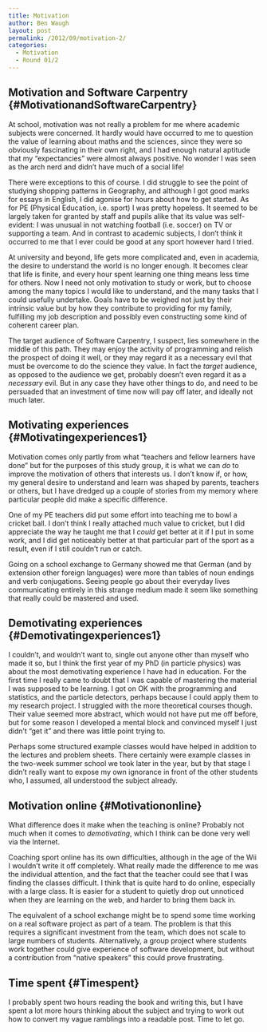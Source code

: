 ```yaml
---
title: Motivation
author: Ben Waugh
layout: post
permalink: /2012/09/motivation-2/
categories:
  - Motivation
  - Round 01/2
---
```

## Motivation and Software Carpentry {#MotivationandSoftwareCarpentry}

At school, motivation was not really a problem for me where academic subjects were concerned. It hardly would have occurred to me to question the value of learning about maths and the sciences, since they were so obviously fascinating in their own right, and I had enough natural aptitude that my &#8220;expectancies&#8221; were almost always positive. No wonder I was seen as the arch nerd and didn&#8217;t have much of a social life!

There were exceptions to this of course. I did struggle to see the point of studying shopping patterns in Geography, and although I got good marks for essays in English, I did agonise for hours about how to get started. As for PE (Physical Education, i.e. sport) I was pretty hopeless. It seemed to be largely taken for granted by staff and pupils alike that its value was self-evident: I was unusual in not watching football (i.e. soccer) on TV or supporting a team. And in contrast to academic subjects, I don&#8217;t think it occurred to me that I ever could be good at any sport however hard I tried.

At university and beyond, life gets more complicated and, even in academia, the desire to understand the world is no longer enough. It becomes clear that life is finite, and every hour spent learning one thing means less time for others. Now I need not only motivation to study or work, but to choose among the many topics I would like to understand, and the many tasks that I could usefully undertake. Goals have to be weighed not just by their intrinsic value but by how they contribute to providing for my family, fulfilling my job description and possibly even constructing some kind of coherent career plan.

The target audience of Software Carpentry, I suspect, lies somewhere in the middle of this path. They may enjoy the activity of programming and relish the prospect of doing it well, or they may regard it as a necessary evil that must be overcome to do the science they value. In fact the *target* audience, as opposed to the audience we get, probably doesn&#8217;t even regard it as a *necessary* evil. But in any case they have other things to do, and need to be persuaded that an investment of time now will pay off later, and ideally not much later.

## Motivating experiences {#Motivatingexperiences1}

Motivation comes only partly from what &#8220;teachers and fellow learners have done&#8221; but for the purposes of this study group, it is what we can *do* to improve the motivation of others that interests us. I don&#8217;t know if, or how, my general desire to understand and learn was shaped by parents, teachers or others, but I have dredged up a couple of stories from my memory where particular people did make a specific difference.

One of my PE teachers did put some effort into teaching me to bowl a cricket ball. I don&#8217;t think I really attached much value to cricket, but I did appreciate the way he taught me that I *could* get better at it if I put in some work, and I did get noticeably better at that particular part of the sport as a result, even if I still couldn&#8217;t run or catch.

Going on a school exchange to Germany showed me that German (and by extension other foreign languages) were more than tables of noun endings and verb conjugations. Seeing people go about their everyday lives communicating entirely in this strange medium made it seem like something that really could be mastered and used.

## Demotivating experiences {#Demotivatingexperiences1}

I couldn&#8217;t, and wouldn&#8217;t want to, single out anyone other than myself who made it so, but I think the first year of my PhD (in particle physics) was about the most demotivating experience I have had in education. For the first time I really came to doubt that I was capable of mastering the material I was supposed to be learning. I got on OK with the programming and statistics, and the particle detectors, perhaps because I could apply them to my research project. I struggled with the more theoretical courses though. Their value seemed more abstract, which would not have put me off before, but for some reason I developed a mental block and convinced myself I just didn&#8217;t &#8220;get it&#8221; and there was little point trying to.

Perhaps some structured example classes would have helped in addition to the lectures and problem sheets. There certainly were example classes in the two-week summer school we took later in the year, but by that stage I didn&#8217;t really want to expose my own ignorance in front of the other students who, I assumed, all understood the subject already.

## Motivation online {#Motivationonline}

What difference does it make when the teaching is online? Probably not much when it comes to *demotivating*, which I think can be done very well via the Internet.

Coaching sport online has its own difficulties, although in the age of the Wii I wouldn&#8217;t write it off completely. What really made the difference to me was the individual attention, and the fact that the teacher could see that I was finding the classes difficult. I think that is quite hard to do online, especially with a large class. It is easier for a student to quietly drop out unnoticed when they are learning on the web, and harder to bring them back in.

The equivalent of a school exchange might be to spend some time working on a real software project as part of a team. The problem is that this requires a significant investment from the team, which does not scale to large numbers of students. Alternatively, a group project where students work together could give experience of software development, but without a contribution from &#8220;native speakers&#8221; this could prove frustrating.

## Time spent {#Timespent}

I probably spent two hours reading the book and writing this, but I have spent a lot more hours thinking about the subject and trying to work out how to convert my vague ramblings into a readable post. Time to let go.